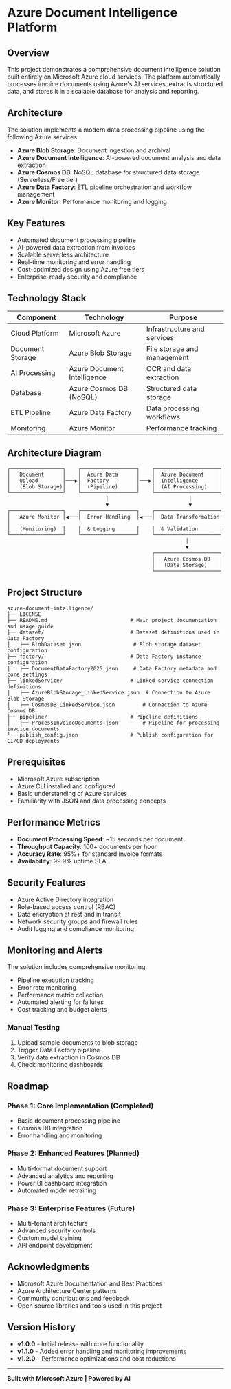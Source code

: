 # Azure Document Intelligence Platform

## Overview

This project demonstrates a comprehensive document intelligence solution built entirely on Microsoft Azure cloud services. The platform automatically processes invoice documents using Azure's AI services, extracts structured data, and stores it in a scalable database for analysis and reporting.

## Architecture

The solution implements a modern data processing pipeline using the following Azure services:

- **Azure Blob Storage**: Document ingestion and archival
- **Azure Document Intelligence**: AI-powered document analysis and data extraction
- **Azure Cosmos DB**: NoSQL database for structured data storage (Serverless/Free tier)
- **Azure Data Factory**: ETL pipeline orchestration and workflow management
- **Azure Monitor**: Performance monitoring and logging

## Key Features

- Automated document processing pipeline
- AI-powered data extraction from invoices
- Scalable serverless architecture
- Real-time monitoring and error handling
- Cost-optimized design using Azure free tiers
- Enterprise-ready security and compliance

## Technology Stack

| Component | Technology | Purpose |
|-----------|------------|---------|
| Cloud Platform | Microsoft Azure | Infrastructure and services |
| Document Storage | Azure Blob Storage | File storage and management |
| AI Processing | Azure Document Intelligence | OCR and data extraction |
| Database | Azure Cosmos DB (NoSQL) | Structured data storage |
| ETL Pipeline | Azure Data Factory | Data processing workflows |
| Monitoring | Azure Monitor | Performance tracking |

## Architecture Diagram

```
┌─────────────────┐    ┌──────────────────┐    ┌─────────────────────┐
│   Document      │    │  Azure Data      │    │  Azure Document     │
│   Upload        │───▶│  Factory         │───▶│  Intelligence       │
│   (Blob Storage)│    │  (Pipeline)      │    │  (AI Processing)    │
└─────────────────┘    └──────────────────┘    └─────────────────────┘
                                │                          │
                                ▼                          ▼
┌─────────────────┐    ┌──────────────────┐    ┌─────────────────────┐
│   Azure Monitor │◀───│  Error Handling  │◀───│  Data Transformation │
│   (Monitoring)  │    │  & Logging       │    │  & Validation       │
└─────────────────┘    └──────────────────┘    └─────────────────────┘
                                                          │
                                                          ▼
                                               ┌─────────────────────┐
                                               │   Azure Cosmos DB   │
                                               │   (Data Storage)    │
                                               └─────────────────────┘
```

## Project Structure

```
azure-document-intelligence/
├── LICENSE
├── README.md                           # Main project documentation and usage guide
├── dataset/                            # Dataset definitions used in Data Factory
│   ├── BlobDataset.json                 # Blob storage dataset configuration
├── factory/                            # Data Factory instance configuration
│   ├── DocumentDataFactory2025.json     # Data Factory metadata and core settings
├── linkedService/                      # Linked service connection definitions
│   ├── AzureBlobStorage_LinkedService.json  # Connection to Azure Blob Storage
│   ├── CosmosDB_LinkedService.json         # Connection to Azure Cosmos DB
├── pipeline/                           # Pipeline definitions
│   ├── ProcessInvoiceDocuments.json        # Pipeline for processing invoice documents
└── publish_config.json                 # Publish configuration for CI/CD deployments

```

## Prerequisites

- Microsoft Azure subscription
- Azure CLI installed and configured
- Basic understanding of Azure services
- Familiarity with JSON and data processing concepts

## Performance Metrics

- **Document Processing Speed**: ~15 seconds per document
- **Throughput Capacity**: 100+ documents per hour
- **Accuracy Rate**: 95%+ for standard invoice formats
- **Availability**: 99.9% uptime SLA

## Security Features

- Azure Active Directory integration
- Role-based access control (RBAC)
- Data encryption at rest and in transit
- Network security groups and firewall rules
- Audit logging and compliance monitoring

## Monitoring and Alerts

The solution includes comprehensive monitoring:

- Pipeline execution tracking
- Error rate monitoring
- Performance metric collection
- Automated alerting for failures
- Cost tracking and budget alerts

### Manual Testing
1. Upload sample documents to blob storage
2. Trigger Data Factory pipeline
3. Verify data extraction in Cosmos DB
4. Check monitoring dashboards

## Roadmap

### Phase 1: Core Implementation (Completed)
- Basic document processing pipeline
- Cosmos DB integration
- Error handling and monitoring

### Phase 2: Enhanced Features (Planned)
- Multi-format document support
- Advanced analytics and reporting
- Power BI dashboard integration
- Automated model retraining

### Phase 3: Enterprise Features (Future)
- Multi-tenant architecture
- Advanced security controls
- Custom model training
- API endpoint development

## Acknowledgments

- Microsoft Azure Documentation and Best Practices
- Azure Architecture Center patterns
- Community contributions and feedback
- Open source libraries and tools used in this project

## Version History

- **v1.0.0** - Initial release with core functionality
- **v1.1.0** - Added error handling and monitoring improvements
- **v1.2.0** - Performance optimizations and cost reductions

---

**Built with Microsoft Azure | Powered by AI**
